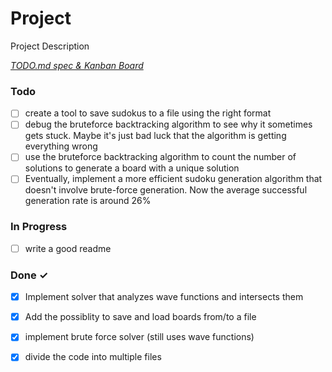 # Project

Project Description

<em>[TODO.md spec & Kanban Board](https://bit.ly/3fCwKfM)</em>

### Todo

- [ ] create a tool to save sudokus to a file using the right format  
- [ ] debug the bruteforce backtracking algorithm to see why it sometimes gets stuck. Maybe it's just bad luck that the algorithm is getting everything wrong  
- [ ] use the bruteforce backtracking algorithm to count the number of solutions to generate a board with a unique solution  
- [ ] Eventually, implement a more efficient sudoku generation algorithm that doesn't involve brute-force generation. Now the average successful generation rate is around 26%  

### In Progress

- [ ] write a good readme  

### Done ✓

- [x] Implement solver that analyzes wave functions and intersects them  
- [x] Add the possiblity to save and load boards from/to a file  
- [x] implement brute force solver (still uses wave functions)  
- [x] divide the code into multiple files  


